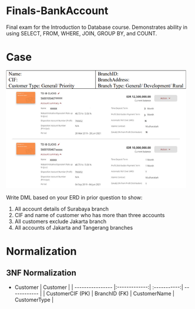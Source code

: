 # Finals-BankAccount
Final exam for the Introduction to Database course. Demonstrates ability in using SELECT, FROM, WHERE, JOIN, GROUP BY, and COUNT.

# Case
<img src="https://github.com/zahraprivias/Finals-BankAccount/blob/d266e1faa5efc4e1cc450282ebb5726baff67fab/soal.png" alt="Image" width="490" height="320">

Write DML based on your ERD in prior question to show:  
1. All account details of Surabaya branch  
2. CIF and name of customer who has more than three accounts  
3. All customers exclude Jakarta branch  
4. All accounts of Jakarta and Tangerang branches  

# Normalization
## 3NF Normalization  
- Customer
  | Customer                                                       |
  | ---------------- |:-------------:| :-----------:| ------------ |
  | CustomerCIF (PK) | BranchID (FK) | CustomerName | CustomerType |
